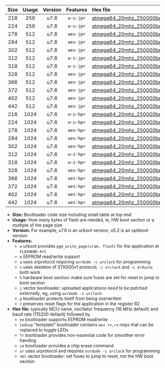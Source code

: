 |Size|Usage|Version|Features|Hex file|
|:-:|:-:|:-:|:-:|:--|
|218|256|u7.6|`w-u-jpr`|[atmega64_20mhz_250000bps_ur_vbl.hex](https://raw.githubusercontent.com/stefanrueger/urboot/main/bootloaders/atmega64/fcpu_20mhz/250000_bps/atmega64_20mhz_250000bps_ur_vbl.hex)|
|224|256|u7.6|`w-u-jpr`|[atmega64_20mhz_250000bps_lednop_ur_vbl.hex](https://raw.githubusercontent.com/stefanrueger/urboot/main/bootloaders/atmega64/fcpu_20mhz/250000_bps/atmega64_20mhz_250000bps_lednop_ur_vbl.hex)|
|278|512|u7.6|`weu-jpr`|[atmega64_20mhz_250000bps_ee_ur_vbl.hex](https://raw.githubusercontent.com/stefanrueger/urboot/main/bootloaders/atmega64/fcpu_20mhz/250000_bps/atmega64_20mhz_250000bps_ee_ur_vbl.hex)|
|284|512|u7.6|`weu-jpr`|[atmega64_20mhz_250000bps_ee_lednop_ur_vbl.hex](https://raw.githubusercontent.com/stefanrueger/urboot/main/bootloaders/atmega64/fcpu_20mhz/250000_bps/atmega64_20mhz_250000bps_ee_lednop_ur_vbl.hex)|
|302|512|u7.6|`weu-jpr`|[atmega64_20mhz_250000bps_ee_lednop_fr_ur_vbl.hex](https://raw.githubusercontent.com/stefanrueger/urboot/main/bootloaders/atmega64/fcpu_20mhz/250000_bps/atmega64_20mhz_250000bps_ee_lednop_fr_ur_vbl.hex)|
|312|512|u7.6|`w-s-jpr`|[atmega64_20mhz_250000bps_vbl.hex](https://raw.githubusercontent.com/stefanrueger/urboot/main/bootloaders/atmega64/fcpu_20mhz/250000_bps/atmega64_20mhz_250000bps_vbl.hex)|
|318|512|u7.6|`w-s-jpr`|[atmega64_20mhz_250000bps_lednop_vbl.hex](https://raw.githubusercontent.com/stefanrueger/urboot/main/bootloaders/atmega64/fcpu_20mhz/250000_bps/atmega64_20mhz_250000bps_lednop_vbl.hex)|
|328|512|u7.6|`weu-jpr`|[atmega64_20mhz_250000bps_ee_lednop_fr_ce_ur_vbl.hex](https://raw.githubusercontent.com/stefanrueger/urboot/main/bootloaders/atmega64/fcpu_20mhz/250000_bps/atmega64_20mhz_250000bps_ee_lednop_fr_ce_ur_vbl.hex)|
|366|512|u7.6|`wes-jpr`|[atmega64_20mhz_250000bps_ee_vbl.hex](https://raw.githubusercontent.com/stefanrueger/urboot/main/bootloaders/atmega64/fcpu_20mhz/250000_bps/atmega64_20mhz_250000bps_ee_vbl.hex)|
|372|512|u7.6|`wes-jpr`|[atmega64_20mhz_250000bps_ee_lednop_vbl.hex](https://raw.githubusercontent.com/stefanrueger/urboot/main/bootloaders/atmega64/fcpu_20mhz/250000_bps/atmega64_20mhz_250000bps_ee_lednop_vbl.hex)|
|402|512|u7.6|`wes-jpr`|[atmega64_20mhz_250000bps_ee_lednop_fr_vbl.hex](https://raw.githubusercontent.com/stefanrueger/urboot/main/bootloaders/atmega64/fcpu_20mhz/250000_bps/atmega64_20mhz_250000bps_ee_lednop_fr_vbl.hex)|
|442|512|u7.6|`wes-jpr`|[atmega64_20mhz_250000bps_ee_lednop_fr_ce_vbl.hex](https://raw.githubusercontent.com/stefanrueger/urboot/main/bootloaders/atmega64/fcpu_20mhz/250000_bps/atmega64_20mhz_250000bps_ee_lednop_fr_ce_vbl.hex)|
|218|1024|u7.6|`w-u-hpr`|[atmega64_20mhz_250000bps_ur.hex](https://raw.githubusercontent.com/stefanrueger/urboot/main/bootloaders/atmega64/fcpu_20mhz/250000_bps/atmega64_20mhz_250000bps_ur.hex)|
|224|1024|u7.6|`w-u-hpr`|[atmega64_20mhz_250000bps_lednop_ur.hex](https://raw.githubusercontent.com/stefanrueger/urboot/main/bootloaders/atmega64/fcpu_20mhz/250000_bps/atmega64_20mhz_250000bps_lednop_ur.hex)|
|278|1024|u7.6|`weu-hpr`|[atmega64_20mhz_250000bps_ee_ur.hex](https://raw.githubusercontent.com/stefanrueger/urboot/main/bootloaders/atmega64/fcpu_20mhz/250000_bps/atmega64_20mhz_250000bps_ee_ur.hex)|
|284|1024|u7.6|`weu-hpr`|[atmega64_20mhz_250000bps_ee_lednop_ur.hex](https://raw.githubusercontent.com/stefanrueger/urboot/main/bootloaders/atmega64/fcpu_20mhz/250000_bps/atmega64_20mhz_250000bps_ee_lednop_ur.hex)|
|302|1024|u7.6|`weu-hpr`|[atmega64_20mhz_250000bps_ee_lednop_fr_ur.hex](https://raw.githubusercontent.com/stefanrueger/urboot/main/bootloaders/atmega64/fcpu_20mhz/250000_bps/atmega64_20mhz_250000bps_ee_lednop_fr_ur.hex)|
|312|1024|u7.6|`w-s-hpr`|[atmega64_20mhz_250000bps.hex](https://raw.githubusercontent.com/stefanrueger/urboot/main/bootloaders/atmega64/fcpu_20mhz/250000_bps/atmega64_20mhz_250000bps.hex)|
|318|1024|u7.6|`w-s-hpr`|[atmega64_20mhz_250000bps_lednop.hex](https://raw.githubusercontent.com/stefanrueger/urboot/main/bootloaders/atmega64/fcpu_20mhz/250000_bps/atmega64_20mhz_250000bps_lednop.hex)|
|328|1024|u7.6|`weu-hpr`|[atmega64_20mhz_250000bps_ee_lednop_fr_ce_ur.hex](https://raw.githubusercontent.com/stefanrueger/urboot/main/bootloaders/atmega64/fcpu_20mhz/250000_bps/atmega64_20mhz_250000bps_ee_lednop_fr_ce_ur.hex)|
|366|1024|u7.6|`wes-hpr`|[atmega64_20mhz_250000bps_ee.hex](https://raw.githubusercontent.com/stefanrueger/urboot/main/bootloaders/atmega64/fcpu_20mhz/250000_bps/atmega64_20mhz_250000bps_ee.hex)|
|372|1024|u7.6|`wes-hpr`|[atmega64_20mhz_250000bps_ee_lednop.hex](https://raw.githubusercontent.com/stefanrueger/urboot/main/bootloaders/atmega64/fcpu_20mhz/250000_bps/atmega64_20mhz_250000bps_ee_lednop.hex)|
|402|1024|u7.6|`wes-hpr`|[atmega64_20mhz_250000bps_ee_lednop_fr.hex](https://raw.githubusercontent.com/stefanrueger/urboot/main/bootloaders/atmega64/fcpu_20mhz/250000_bps/atmega64_20mhz_250000bps_ee_lednop_fr.hex)|
|442|1024|u7.6|`wes-hpr`|[atmega64_20mhz_250000bps_ee_lednop_fr_ce.hex](https://raw.githubusercontent.com/stefanrueger/urboot/main/bootloaders/atmega64/fcpu_20mhz/250000_bps/atmega64_20mhz_250000bps_ee_lednop_fr_ce.hex)|

- **Size:** Bootloader code size including small table at top end
- **Usage:** How many bytes of flash are needed, ie, HW boot section or a multiple of the page size
- **Version:** For example, u7.6 is an urboot version, o5.2 is an optiboot version
- **Features:**
  + `w` urboot provides `pgm_write_page(sram, flash)` for the application at `FLASHEND-4+1`
  + `e` EEPROM read/write support
  + `u` uses urprotocol requiring `avrdude -c urclock` for programming
  + `s` uses skeleton of STK500v1 protocol; `-c urclock` and `-c arduino` both work
  + `h` hardware boot section: make sure fuses are set for reset to jump to boot section
  + `j` vector bootloader: uploaded applications *need to be patched externally*, eg, using `avrdude -c urclock`
  + `p` bootloader protects itself from being overwritten
  + `r` preserves reset flags for the application in the register R2
- **Hex file:** typically MCU name, oscillator frequency (16 MHz default) and baud rate (115200 default) followed by
  + `ee` bootloader supports EEPROM read/write
  + `lednop` "template" bootloader contains `mov rx,rx` nops that can be replaced to toggle LEDs
  + `fr` bootloader provides non-essential code for smoother error handing
  + `ce` bootloader provides a chip erase command
  + `ur` uses urprotocol and requires `avrdude -c urclock` for programming
  + `vbl` vector bootloader: set fuses to jump to reset, not the HW boot section

